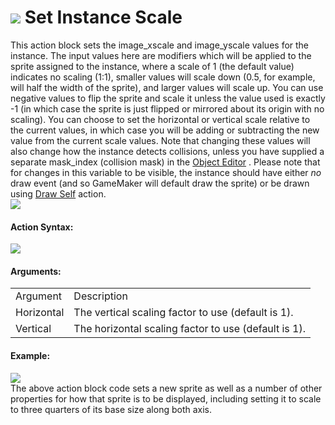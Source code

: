 #  ![](https://gms.magecorn.com/Manual/assets/Images/Scripting_Reference/Drag_And_Drop/Reference/Instance/i_Instance_Set_Scale.png) Set Instance Scale

This action block sets the image_xscale and image_yscale values for the
instance. The input values here are modifiers which will be applied to
the sprite assigned to the instance, where a scale of 1 (the default
value) indicates no scaling (1:1), smaller values will scale down (0.5,
for example, will half the width of the sprite), and larger values will
scale up. You can use negative values to flip the sprite and scale it
unless the value used is exactly -1 (in which case the sprite is just
flipped or mirrored about its origin with no scaling). You can choose to
set the horizontal or vertical scale relative to the current values, in
which case you will be adding or subtracting the new value from the
current scale values. Note that changing these values will also change
how the instance detects collisions, unless you have supplied a separate
mask_index (collision mask) in the [Object
Editor](../../../The_Asset_Editors/Objects) . Please note that for
changes in this variable to be visible, the instance should have either
*no* draw event (and so GameMaker will default draw the sprite) or be
drawn using [Draw Self](../Drawing/Draw_Self) action.  
![](https://gms.magecorn.com/Manual/assets/Images/Scripting_Reference/Drag_And_Drop/Reference/Instance/sprite_scale.png)  

#### Action Syntax:

  
![](https://gms.magecorn.com/Manual/assets/Images/Scripting_Reference/Drag_And_Drop/Reference/Instance/a_Instance_Set_Scale.png)  

#### Arguments:

|            |                                                      |
|------------|------------------------------------------------------|
| Argument   | Description                                          |
| Horizontal | The vertical scaling factor to use (default is 1).   |
| Vertical   | The horizontal scaling factor to use (default is 1). |

#### Example:

  
![](https://gms.magecorn.com/Manual/assets/Images/Scripting_Reference/Drag_And_Drop/Reference/Instance/e_Instance_Set_Sprite.png)  
The above action block code sets a new sprite as well as a number of
other properties for how that sprite is to be displayed, including
setting it to scale to three quarters of its base size along both axis.
